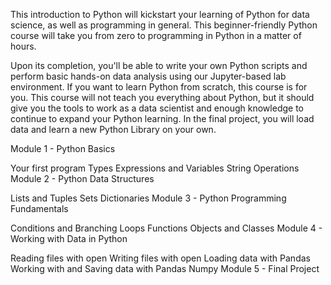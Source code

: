 This introduction to Python will kickstart your learning of Python for data science, as well as programming in general. This beginner-friendly Python course will take you from zero to programming in Python in a matter of hours.

Upon its completion, you'll be able to write your own Python scripts and perform basic hands-on data analysis using our Jupyter-based lab environment. If you want to learn Python from scratch, this course is for you. This course will not teach you everything about Python, but it should give you the tools to work as a data scientist and enough knowledge to continue to expand your Python learning. In the final project, you will load data and learn a new Python Library on your own.

Module 1 - Python Basics

Your first program
Types
Expressions and Variables
String Operations
Module 2 - Python Data Structures

Lists and Tuples
Sets
Dictionaries
Module 3 - Python Programming Fundamentals

Conditions and Branching
Loops
Functions
Objects and Classes
Module 4 - Working with Data in Python

Reading files with open
Writing files with open
Loading data with Pandas
Working with and Saving data with Pandas
Numpy
Module 5 - Final Project